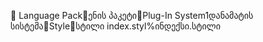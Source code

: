       Language Pack   ენის პაკეტი   Plug-In System1   დანამატის სისტემა   Style   სტილი
   index.styl%   ინდექსი.სტილი